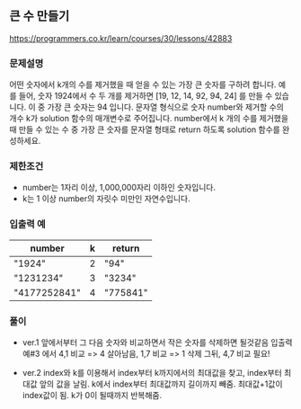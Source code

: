 
## 큰 수 만들기
https://programmers.co.kr/learn/courses/30/lessons/42883

### 문제설명
어떤 숫자에서 k개의 수를 제거했을 때 얻을 수 있는 가장 큰 숫자를 구하려 합니다.
예를 들어, 숫자 1924에서 수 두 개를 제거하면 [19, 12, 14, 92, 94, 24] 를 만들 수 있습니다. 이 중 가장 큰 숫자는 94 입니다.
문자열 형식으로 숫자 number와 제거할 수의 개수 k가 solution 함수의 매개변수로 주어집니다. number에서 k 개의 수를 제거했을 때 만들 수 있는 수 중 가장 큰 숫자를 문자열 형태로 return 하도록 solution 함수를 완성하세요.

### 제한조건
 - number는 1자리 이상, 1,000,000자리 이하인 숫자입니다.
 - k는 1 이상 number의 자릿수 미만인 자연수입니다.

### 입출력 예
|number|k|return|
|------|-|------|
|"1924"|2|"94"|
|"1231234"|3|"3234"|
|"4177252841"|4|"775841"|

### 풀이
 - ver.1
앞에서부터 그 다음 숫자와 비교하면서 작은 숫자를 삭제하면 될것같음
입출력 예#3 에서
4,1 비교 => 4 살아남음,
1,7 비교 => 1 삭제
그뒤, 4,7 비교 필요!

 - ver.2
index와 k를 이용해서 index부터 k까지에서의 최대값을 찾고,
index부터 최대값 앞의 값을 날림.
k에서 index부터 최대값까지 길이까지 빼줌.
최대값+1값이 index값이 됨.
k가 0이 될때까지 반복해줌.
```

```